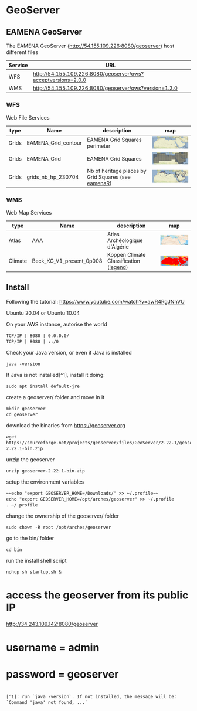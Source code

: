 # GeoServer

## EAMENA GeoServer

The EAMENA GeoServer (http://54.155.109.226:8080/geoserver) host different files

| Service  	|  URL 	|
|---	|---	|
| WFS  	|  http://54.155.109.226:8080/geoserver/ows?acceptversions=2.0.0 	|
| WMS 	|  http://54.155.109.226:8080/geoserver/ows?version=1.3.0 	|

### WFS

Web File Services

| type | Name  	|   description	| map |
|---	|---	|---	|--- |
| Grids | EAMENA_Grid_contour  	| EAMENA Grid Squares perimeter	| <img alt="img-name" src="../../www/geoserver-map-wfs-gs-contour.png" width="250"> |
| Grids | EAMENA_Grid  	|  EAMENA Grid Squares 	| <img alt="img-name" src="../../www/geoserver-map-wfs-gs.png" width="250"> |
| Grids | grids_nb_hp_230704  |  Nb of heritage places by Grid Squares (see [eamenaR](https://github.com/eamena-project/eamenaR#grids)) 	|  <img alt="img-name" src="../../www/geoserver-map-wfs-gs-nb-hp.png" width="250"> |

### WMS

Web Map Services

| type | Name  	|   description	| map |
|---	|---	|---	|--- |
| Atlas | AAA  	| Atlas Archéologique d'Algérie	| <img alt="img-name" src="../../www/geoserver-map-wms-aaa.png" width="250"> |
| Climate | Beck_KG_V1_present_0p008  	| Koppen Climate Classification ([legend](../../data/layouts/koppen_climate_class.md))	| <img alt="img-name" src="../../www/geoserver-map-wms-koppen.png" width="250"> |

## Install

Following the tutorial: https://www.youtube.com/watch?v=awR4RgJNhVU

Ubuntu 20.04 or Ubuntu 10.04

On your AWS instance, autorise the world

```
TCP/IP | 8080 | 0.0.0.0/
TCP/IP | 8080 | ::/0
```
Check your Java version, or even if Java is installed

```
java -version
```

If Java is not installed[^1], install it doing:

```
sudo apt install default-jre
```

create a geoserver/ folder and move in it

```
mkdir geoserver
cd geoserver
```

download the binaries from https://geoserver.org

```
wget https://sourceforge.net/projects/geoserver/files/GeoServer/2.22.1/geoserver-2.22.1-bin.zip
```

unzip the geoserver

```
unzip geoserver-2.22.1-bin.zip
```

setup the environment variables

```
~~echo "export GEOSERVER_HOME=/Downloads/" >> ~/.profile~~
echo "export GEOSERVER_HOME=/opt/arches/geoserver" >> ~/.profile
. ~/.profile
```

change the ownership of the geoserver/ folder

```
sudo chown -R root /opt/arches/geoserver
```

go to the bin/ folder

```
cd bin
```

run the install shell script

```
nohup sh startup.sh &
```

# access the geoserver from its public IP
http://34.243.109.142:8080/geoserver
# username = admin
# password = geoserver
```

[^1]: run `java -version`. If not installed, the message will be: `Command 'java' not found, ...`

